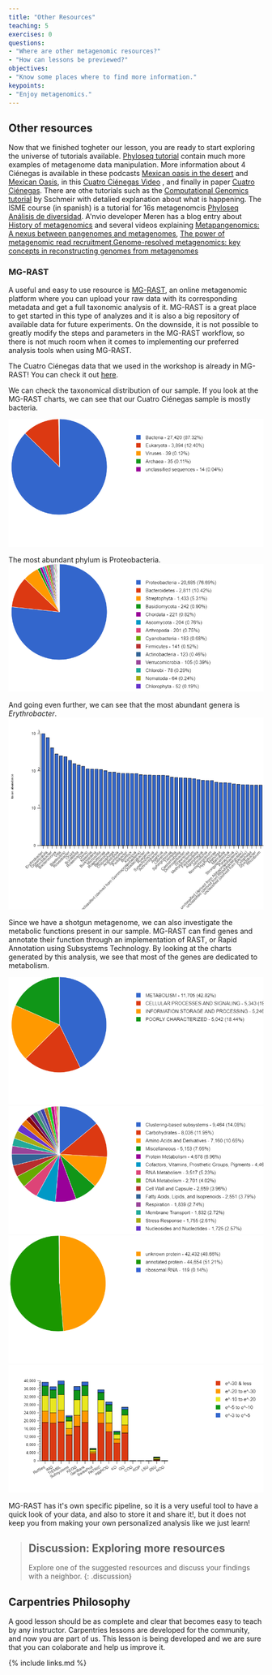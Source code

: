 ```yaml
---
title: "Other Resources"
teaching: 5
exercises: 0
questions:
- "Where are other metagenomic resources?"
- "How can lessons be previewed?"
objectives:
- "Know some places where to find more information."
keypoints:
- "Enjoy metagenomics."
---
```


## Other resources 
Now that we finished togheter our lesson, you are ready to start exploring the universe of tutorials available. [Phyloseq tutorial](https://joey711.github.io/phyloseq/) contain much more examples of metagenome data manipulation. More information about 4 Ciénegas is available in these podcasts [Mexican oasis in the desert](https://www.sciencemag.org/podcast/oasis-biodiversity-mexican-desert-and-making-sound-heat) and [Mexican Oasis]( https://youtu.be/xMMm_GKZsnU), in this [Cuatro Ciénegas Video](https://www.youtube.com/embed/VzImXRI9wYE?autoplay=1&rel=0) , and finally in paper [Cuatro Ciénegas](https://www.sciencemag.org/news/2020/06/pools-mexican-desert-are-window-earth-s-early-life). There are othe tutorials such as the [Computational Genomics tutorial](https://genomics.sschmeier.com/) by Sschmeir with detalied explanation about what is happening. The ISME course (in spanish) is a tutorial for 16s metagenomcis [Phyloseq Análisis de diversidad](http://www.castrolab.org/isme/biodiversity/biodiversity.html). A'nvio developer Meren has a blog entry about [History of metagenomics](http://merenlab.org/2020/07/27/history-of-metagenomics/) and several videos explaining [Metapangenomics: A nexus between pangenomes and metagenomes](https://youtu.be/C3fHlccFxJw), [The power of metagenomic read recruitment](https://youtu.be/MqD4aN1p1qA),[Genome-resolved metagenomics: key concepts in reconstructing genomes from metagenomes](https://youtu.be/RjNdHGK4ruo)  

### MG-RAST

A useful and easy to use resource is [MG-RAST](https://www.mg-rast.org/), an online metagenomic platform where you can upload your raw data with its corresponding metadata and get a full taxonomic analysis of it. MG-RAST is a great place to get started in this type of analyzes and it is also a big repository of available data for future experiments. On the downside, it is not possible to greatly modify the steps and parameters in the MG-RAST workflow, so there is not much room when it comes to implementing our preferred analysis tools when using MG-RAST.

The Cuatro Ciénegas data that we used in the workshop is already in MG-RAST! You can check it out [here](https://www.mg-rast.org/mgmain.html?mgpage=project&project=mgp96823). 

We can check the taxonomical distribution of our sample. If you look at the MG-RAST charts, 
we can see that our Cuatro Ciénegas sample is mostly bacteria.  

<a href="/fig/03-11-01.png">
  <img src="/fig/03-11-01.png" alt="Domain" />
</a>


The most abundant phylum is Proteobacteria.  
<a href="../fig/03-11-02.png">
  <img src="../fig/03-11-02.png" alt="Phylum" />
</a>

 And going even further, we can see that the most abundant genera is *Erythrobacter*. 
 <a href="../fig/03-11-03.png">
  <img src="../fig/03-11-03.png" alt="Genus" />
</a>

Since we have a shotgun metagenome, we can also investigate the metabolic functions 
present in our sample. MG-RAST can find genes and annotate their function through 
an implementation of RAST, or Rapid Annotation using Subsystems Technology. 
By looking at the charts generated by this analysis, we see that most of the genes
are dedicated to metabolism.  

<a href="../fig/03-11-04.png">
  <img src="../fig/03-11-04.png" alt="Cog Metagenome" />
</a>

<a href="../fig/03-11-05.png">
  <img src="../fig/03-11-05.png" alt="Subsystems" />
</a>

 <a href="../fig/03-11-06.png">
  <img src="../fig/03-11-06.png" alt="Predicted features" />
</a>
 
<a href="../fig/03-11-07.png">
  <img src="../fig/03-11-07.png" alt="Source Hits" />
</a>

MG-RAST has it's own specific pipeline, so it is a very useful tool to have a quick look of your data, and also to store it and share it!, but it does not keep you from making your own personalized analysis like we just learn!

<!-- [Evomics](http://evomics.org/learning/genomics/), [Data Carpentry in 16S Metagenomics](https://datacarpentry.org/blog/2017/11/16s-dc)  -->

> ## Discussion: Exploring more resources
>
> Explore one of the suggested resources and discuss your findings with a neighbor.
{: .discussion}


## Carpentries Philosophy
A good lesson should be as complete and clear that becomes easy to teach by any instructor. 
Carpentries lessons are developed for the community, and now you are part of us. 
This lesson is being developed and we are sure that you can colaborate and help us improve it.  
<!--## How does our results compare with the original research-->  
<!-- ## How can we improve the data analysis!--->  
                             
{% include links.md %}
